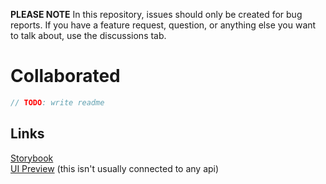 **PLEASE NOTE**
In this repository, issues should only be created for bug reports. If you have a feature request, question, or anything else you want to talk about, use the discussions tab.

# Collaborated

```js
// TODO: write readme
```

## Links
[Storybook](https://capp.floffah.dev)<br>
[UI Preview](https://preview.capp.floffah.dev) (this isn't usually connected to any api)
